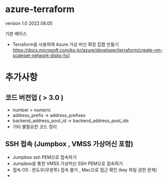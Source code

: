 # azure-terraform

version 1.0 2022.08.05

기본 베이스
- Terraform을 사용하여 Azure 가상 머신 확장 집합 만들기
https://docs.microsoft.com/ko-kr/azure/developer/terraform/create-vm-scaleset-network-disks-hcl



# 추가사항
## 코드 버전업 ( > 3.0 )
- number > numeric
- address_prefix → address_prefixes 
- backend_address_pool_id → backend_address_pool_ids
- 기타 불필요한 코드 정리

## SSH 접속 (Jumpbox , VMSS 가상머신 포함)
- Jumpbox ssh PEM으로 접속하기
- Jumpbox을 통한 VMSS 가상머신 SSH PEM으로 접속하기
- 접속 OS : 윈도우(우분투) 접속 불가 , Mac으로 접근 확인 (key 파일 권한 문제)
- 
  
